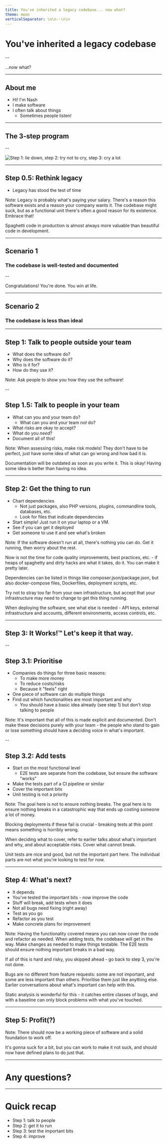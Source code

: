 ```yaml
---
title: You've inherited a legacy codebase... now what?
theme: moon
verticalSeparator: \n\n--\n\n
---
```


# You've inherited a legacy codebase

--

...now what?

---

## About me

- Hi! I'm Nash
- I make software
- I often talk about things
  - Sometimes people listen!

---

## The 3-step program

--

![Step 1: lie down, step 2: try not to cry, step 3: cry a lot](img/cry-a-lot.jpeg)

---

## Step 0.5: Rethink legacy

- Legacy has stood the test of time

Note: 
Legacy is probably what's paying your salary. There's a reason this software exists and a reason your company wants it. The codebase might suck, but as a functional unit there's often a good reason for its existence. Embrace that!

Spaghetti code in production is almost always more valuable than beautiful code in development.

---

## Scenario 1

### The codebase is well-tested and documented

--

Congratulations! You're done. You win at life.

---

## Scenario 2

### The codebase is less than ideal

---

## Step 1: Talk to people outside your team

- What does the software do?
- Why does the software do it?
- Who is it for?
- How do they use it?

Note: 
Ask people to show you how they use the software!

--

## Step 1.5: Talk to people in your team

- What can you and your team do?
  - What can you and your team _not_ do?
- What risks are okay to accept?
- What do you _need_?
- Document all of this!

Note: 
When assessing risks, make risk models! They don't have to be perfect, just have some idea of what can go wrong and how bad it is. 

Documentation will be outdated as soon as you write it. This is okay! Having some idea is better than having no idea.

---

## Step 2: Get the thing to run

- Chart dependencies
  - Not just packages, also PHP versions, plugins, commandline tools, databases, etc.
  - Look for files that indicate dependencies
- Start simple! Just run it on your laptop or a VM.
- See if you can get it deployed
- Get someone to use it and see what's broken

Note: 
If the software doesn't run at all, there's nothing you can do. Get it running, then worry about the rest. 

Now is not the time for code quality improvements, best practices, etc. - if heaps of spaghetty and dirty hacks are what it takes, do it. You can make it pretty later.

Dependencies can be listed in things like composer.json/package.json, but also docker-compose files, Dockerfiles, deployment scripts, etc.

Try not to stray too far from your own infrastructure, but accept that your infrastructure may need to change to get this thing running.

When deploying the software, see what else is needed - API keys, external infrastructure and accounts, different environments, access controls, etc.

---

## Step 3: It Works!™ Let's keep it that way.

--

## Step 3.1: Prioritise

- Companies do things for three basic reasons:
  - To make more money
  - To reduce costs/risks
  - Because it "feels" right
- One piece of software can do multiple things
- Find out which functionalities are most important and why
  - You should have a basic idea already (see step 1) but don't stop talking to people
  
Note: 
It's important that all of this is made explicit and documented. Don't make these decisions purely with your team - the people who stand to gain or lose something should have a deciding voice in what's important.

--

## Step 3.2: Add tests

- Start on the most functional level
  - E2E tests are separate from the codebase, but ensure the software "works"
- Make the tests part of a CI pipeline or similar
- Cover the important bits
- Unit testing is not a priority
  
Note:
The goal here is not to ensure nothing breaks. The goal here is to ensure nothing breaks in a catastrophic way that ends up costing someone a lot of money.

Blocking deployments if these fail is crucial - breaking tests at this point means something is horribly wrong.

When deciding what to cover, refer to earlier talks about what's important and why, and about acceptable risks. Cover what cannot break.

Unit tests are nice and good, but not the important part here. The individual parts are not what you're looking to test for now.

---

## Step 4: What's next?

- It depends
- You've tested the important bits - now improve the code
- Stuff will break, add tests when it does
- Not all bugs need fixing (right away)
- Test as you go
- Refactor as you test
- Make concrete plans for improvement

Note:
Having the functionality covered means you can now cover the code and refactor as needed.
When adding tests, the codebase will get in the way. Make changes as needed to make things testable.
The E2E tests should ensure nothing important breaks in a bad way.

If all of this is hard and risky, you skipped ahead - go back to step 3, you're not done.

Bugs are no different from feature requests: some are not important, and some are less important than others. Prioritise them just like anything else.
Earlier conversations about what's important can help with this.

Static analysis is wonderful for this - it catches entire classes of bugs, and with a baseline can only block problems with what you've touched.

---

## Step 5: Profit(?)

Note:
There should now be a working piece of software and a solid foundation to work off.

It's gonna suck for a bit, but you can work to make it not suck, and should now have defined plans to do just that.

---

# Any questions?

---

# Quick recap

- Step 1: talk to people
- Step 2: get it to run
- Step 3: test the important bits
- Step 4: improve
